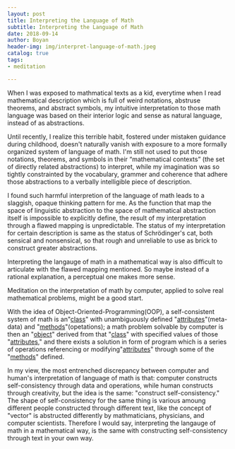 ```yaml
---
layout: post
title: Interpreting the Language of Math
subtitle: Interpreting the Language of Math
date: 2018-09-14
author: Boyan
header-img: img/interpret-language-of-math.jpeg
catalog: true
tags:
- meditation

---
```

When I was exposed to mathmatical texts as a kid, everytime when I read mathematical description which is full of weird notations, abstruse theorems, and abstract symbols, my intuitive interpretation to those math language was based on their interior logic and sense as natural language, instead of as abstractions.

Until recently, I realize this terrible habit, fostered under mistaken guidance during childhood, doesn't naturally vanish with exposure to a more formally organized system of language of math. I'm still not used to put those notations, theorems, and symbols in their “mathematical contexts” (the set of directly related abstractions) to interpret, while my imagination was so tightly constrainted by the vocabulary, grammer and coherence that adhere those abstractions to a verbally intelligible piece of description.

I found such harmful interpretion of the language of math leads to a slaggish, opaque thinking pattern for me. As the function that map the space of linguistic abstraction to the space of mathematical abstraction itself is impossible to explicitly define, the result of my interpretation through a flawed mapping is unpredictable. The status of my interpretation for certain description is same as the status of Schrödinger's cat, both sensical and nonsensical, so that rough and unreliable to use as brick to construct greater abstractions.

Interpreting the langauge of math in a mathematical way is also difficult to articulate with the flawed mapping mentioned. So maybe instead of a rational explanation, a perceptual one makes more sense.

Meditation on the interpretation of math by computer, applied to solve real mathematical problems, might be a good start.

With the idea of Object-Oriented-Programming(OOP), a self-consistent system of math is an"[class](https://www.wikiwand.com/en/Class_(computer_programming))" with unambiguously defined "[attributes](https://www.wikiwand.com/en/Attribute_(computing))"(meta-data) and "[methods](https://www.wikiwand.com/en/Method_(computer_programming))"(opetations); a math problem solvable by computer is then an "[object](https://www.wikiwand.com/en/Object_(computer_science))" derived from that "[class](https://www.wikiwand.com/en/Class_(computer_programming))" with specified values of those "[attributes](https://www.wikiwand.com/en/Attribute_(computing))," and there exists a solution in form of program which is a series of operations referencing or modifying"[attributes](https://www.wikiwand.com/en/Attribute_(computing))" through some of the "[methods](https://www.wikiwand.com/en/Method_(computer_programming))" defined.

In my view, the most entrenched discrepancy between computer and human's interpretation of language of math is that: computer constructs self-consistency through data and operations, while human constructs through creativity, but the idea is the same: "construct self-consistency." The shape of self-consistency for the same thing is various amoung different people constructed through different text, like the concept of "vector" is abstructed differently by mathmaticians, physicians, and computer scientists. Therefore I would say, interpreting the langauge of math in a mathematical way, is the same with constructing self-consistency through text in your own way.